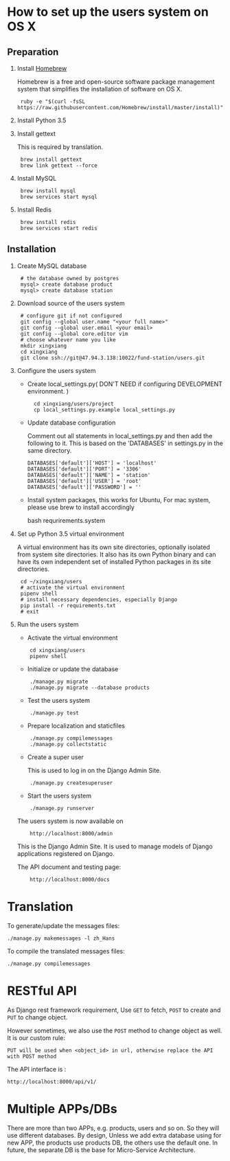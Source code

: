# How to set up the users system on OS X

## Preparation

1. Install [Homebrew](http://brew.sh/index.html "Homebrew/brew")

	Homebrew is a free and open-source software package management system
	that simplifies the installation of software on OS X.
	
		ruby -e "$(curl -fsSL https://raw.githubusercontent.com/Homebrew/install/master/install)"
		
		
2. Install Python 3.5
				
			
3. Install gettext

	This is required by translation.
	
		brew install gettext
		brew link gettext --force
		
		
4. Install MySQL

		brew install mysql 
		brew services start mysql
		
5. Install Redis

		brew install redis
		brew services start redis

		
## Installation
		
1. Create MySQL database

		# the database owned by postgres
		mysql> create database product
		mysql> create database station
		
3. Download source of the users system

		# configure git if not configured
		git config --global user.name "<your full name>"
		git config --global user.email <your email>
		git config --global core.editor vim
		# choose whatever name you like
		mkdir xingxiang
		cd xingxiang
		git clone ssh://git@47.94.3.138:10022/fund-station/users.git
		
		
4. Configure the users system
	
	* Create local_settings.py( DON'T NEED if configuring DEVELOPMENT environment. )

			cd xingxiang/users/project
			cp local_settings.py.example local_settings.py
			
	* Update database configuration
	
		Comment out all statements in local_settings.py and then add the following to it.
		This is based on the 'DATABASES' in settings.py in the same directory.
	
		```
        DATABASES['default']['HOST'] = 'localhost'
        DATABASES['default']['PORT'] = '3306'
        DATABASES['default']['NAME'] = 'station'
        DATABASES['default']['USER'] = 'root'
        DATABASES['default']['PASSWORD'] = ''
        
	    ```
	* Install system packages, this works for Ubuntu, For mac system, please use brew to install accordingly
	
		bash requrirements.system
		
			

5. Set up Python 3.5 virtual environment
	
	A virtual environment has its own site directories, optionally isolated from system site directories.
	It also has its own Python binary and can have its own independent set of installed Python packages in its site directories.
	
        cd ~/xingxiang/users
        # activate the virtual environment
        pipenv shell
        # install necessary dependencies, especially Django
        pip install -r requirements.txt
        # exit
    		

        
6. Run the users system
    		
	* Activate the virtual environment
	
	```
	    cd xingxiang/users
	    pipenv shell
	```
			
	* Initialize or update the database
    
    ```
        ./manage.py migrate
        ./manage.py migrate --database products
    ```
			
	* Test the users system

    ```
        ./manage.py test
    ```
    		
	* Prepare localization and staticfiles
    
    ```
        ./manage.py compilemessages
        ./manage.py collectstatic
	```
			
	* Create a super user
	
        This is used to log in on the Django Admin Site.
	
    ```
        ./manage.py createsuperuser
    ```
        
	* Start the users system
	
    ```
        ./manage.py runserver
    ```
    			
	The users system is now available on 
    
    ```
        http://localhost:8000/admin
    ```
     
    This is the Django Admin Site.
	It is used to manage models of Django applications registered on Django.
	
	The API document and testing page:
    ```
        http://localhost:8000/docs
    ```


# Translation

To generate/update the messages files:

	./manage.py makemessages -l zh_Hans
	
To compile the translated messages files:

	./manage.py compilemessages
	

# RESTful API

As Django rest framework requirement, Use `GET` to fetch, `POST` to create and `PUT` to change object.

However sometimes, we also use the `POST` method to change object as well. It is our custom rule:

    PUT will be used when <object_id> in url, otherwise replace the API with POST method
    
The API interface is :
    
    http://localhost:8000/api/v1/

# Multiple APPs/DBs

There are more than two APPs, e.g. products, users and so on. So they will use different databases.
By design, Unless we add extra database using for new APP, the products use products DB, 
the others use the default one. In future, the separate DB is the base for Micro-Service Architecture.
